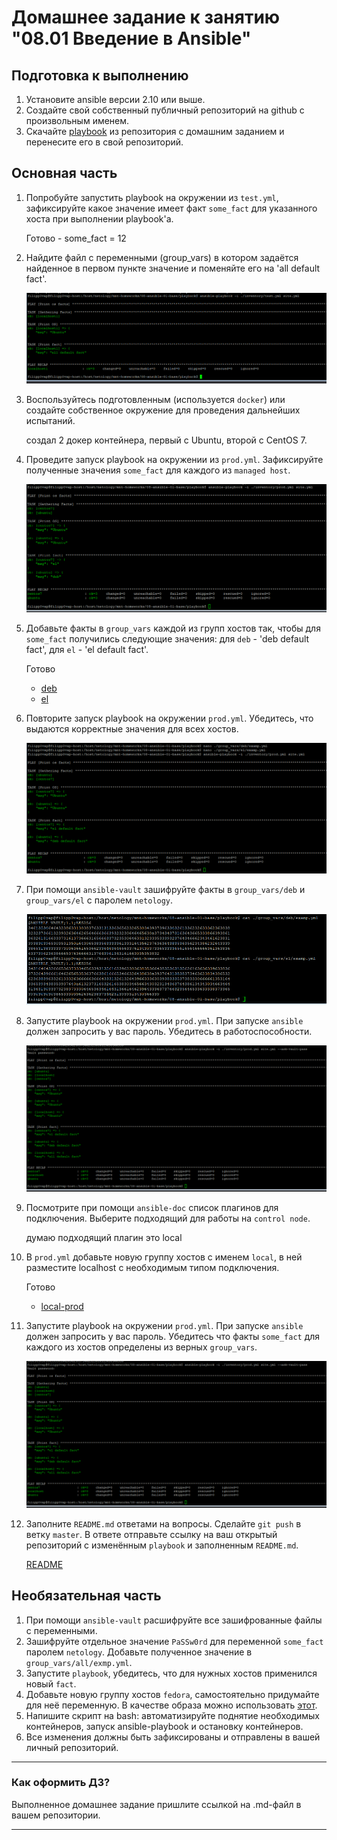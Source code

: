 # Домашнее задание к занятию "08.01 Введение в Ansible"

## Подготовка к выполнению
1. Установите ansible версии 2.10 или выше.
2. Создайте свой собственный публичный репозиторий на github с произвольным именем.
3. Скачайте [playbook](./playbook/) из репозитория с домашним заданием и перенесите его в свой репозиторий.

## Основная часть
1. Попробуйте запустить playbook на окружении из `test.yml`, зафиксируйте какое значение имеет факт `some_fact` для указанного хоста при выполнении playbook'a.

    Готово - some_fact = 12

2. Найдите файл с переменными (group_vars) в котором задаётся найденное в первом пункте значение и поменяйте его на 'all default fact'.

    ![kek](./img/test-playbook.png)

3. Воспользуйтесь подготовленным (используется `docker`) или создайте собственное окружение для проведения дальнейших испытаний.

    создал 2 докер контейнера, первый с Ubuntu, второй с CentOS 7.

4. Проведите запуск playbook на окружении из `prod.yml`. Зафиксируйте полученные значения `some_fact` для каждого из `managed host`.

    ![prod-1](./img/prod-playbook.png)

5. Добавьте факты в `group_vars` каждой из групп хостов так, чтобы для `some_fact` получились следующие значения: для `deb` - 'deb default fact', для `el` - 'el default fact'.

    Готово
    - [deb](./playbook/group_vars/deb/examp.yml)
    - [el](./playbook/group_vars/el/examp.yml)


6.  Повторите запуск playbook на окружении `prod.yml`. Убедитесь, что выдаются корректные значения для всех хостов.

    ![prod-2](./img/prod-playbook-v2.png)

7. При помощи `ansible-vault` зашифруйте факты в `group_vars/deb` и `group_vars/el` с паролем `netology`.

    ![vault](./img/vault.png)

8. Запустите playbook на окружении `prod.yml`. При запуске `ansible` должен запросить у вас пароль. Убедитесь в работоспособности.

    ![prod-vault](./img/prod-playbook-vault.png)

9. Посмотрите при помощи `ansible-doc` список плагинов для подключения. Выберите подходящий для работы на `control node`.

    думаю подходящий плагин это local

10. В `prod.yml` добавьте новую группу хостов с именем  `local`, в ней разместите localhost с необходимым типом подключения.

    Готово
    - [local-prod](./playbook/inventory/prod.yml)

11. Запустите playbook на окружении `prod.yml`. При запуске `ansible` должен запросить у вас пароль. Убедитесь что факты `some_fact` для каждого из хостов определены из верных `group_vars`.

    ![prod-3](./img/prod-playbook-vault.png)

12. Заполните `README.md` ответами на вопросы. Сделайте `git push` в ветку `master`. В ответе отправьте ссылку на ваш открытый репозиторий с изменённым `playbook` и заполненным `README.md`.

    [README](./playbook/README.md)


    
## Необязательная часть

1. При помощи `ansible-vault` расшифруйте все зашифрованные файлы с переменными.
2. Зашифруйте отдельное значение `PaSSw0rd` для переменной `some_fact` паролем `netology`. Добавьте полученное значение в `group_vars/all/exmp.yml`.
3. Запустите `playbook`, убедитесь, что для нужных хостов применился новый `fact`.
4. Добавьте новую группу хостов `fedora`, самостоятельно придумайте для неё переменную. В качестве образа можно использовать [этот](https://hub.docker.com/r/pycontribs/fedora).
5. Напишите скрипт на bash: автоматизируйте поднятие необходимых контейнеров, запуск ansible-playbook и остановку контейнеров.
6. Все изменения должны быть зафиксированы и отправлены в вашей личный репозиторий.

---

### Как оформить ДЗ?

Выполненное домашнее задание пришлите ссылкой на .md-файл в вашем репозитории.

---
